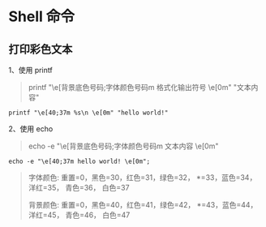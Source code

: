 # Shell 命令

## 打印彩色文本
1、使用 printf
> printf "\e[背景底色号码;字体颜色号码m 格式化输出符号 \e[0m" "文本内容"
```shell
printf "\e[40;37m %s\n \e[0m" "hello world!"
```

2、使用 echo
> echo -e "\e[背景底色号码;字体颜色号码m 文本内容 \e[0m"
```shell
echo -e "\e[40;37m hello world! \e[0m";
```
> 字体颜色: 重置=0，黑色=30，红色=31，绿色=32， *=33，蓝色=34， 洋红=35， 青色=36， 白色=37
> 
>背景颜色: 重置=0，黑色=40，红色=41，绿色=42， *=43，蓝色=44， 洋红=45， 青色=46， 白色=47